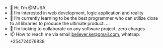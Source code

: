 - 👋 Hi, I’m @MUSA
- 👀 I’m interested in web development, logic application and reality
- 🌱 I’m currently learning to be the best programmer who can utilize close to all libraries to produce the ultimate product. ...
- 💞️ I’m looking to collaborate on any software project, zero charges 
- 📫 How to reach me via email:believer.ke@gmail.com, whatsap: +254724076838

<!---
loveMUSA/loveMUSA is a ✨ special ✨ repository because its `README.md` (this file) appears on your GitHub profile.
You can click the Preview link to take a look at your changes.
--->

